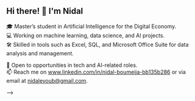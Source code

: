 ## Hi there! 👋 I'm Nidal  
🎓 Master’s student in Artificial Intelligence for the Digital Economy.  
💻 Working on machine learning, data science, and AI projects.  
🛠️ Skilled in tools such as Excel, SQL, and Microsoft Office Suite for data analysis and management.

💼 Open to opportunities in tech and AI-related roles.  
📫 Reach me on www.linkedin.com/in/nidal-boumeija-bb135b286 or via email at nidaleyoub@gmail.com.

-->
